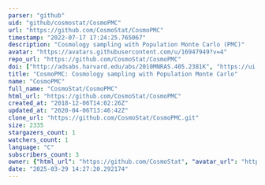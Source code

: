 ```yaml
---
parser: "github"
uid: "github/cosmostat/CosmoPMC"
url: "https://github.com/CosmoStat/CosmoPMC"
timestamp: "2022-07-17 17:24:25.765067"
description: "Cosmology sampling with Population Monte Carlo (PMC)"
avatar: "https://avatars.githubusercontent.com/u/16947949?v=4"
repo_url: "https://github.com/CosmoStat/CosmoPMC"
doi: ["http://adsabs.harvard.edu/abs/2010MNRAS.405.2381K", "https://ui.adsabs.harvard.edu/abs/2012ascl.soft12006K/abstract"]
title: "CosmoPMC: Cosmology sampling with Population Monte Carlo"
name: "CosmoPMC"
full_name: "CosmoStat/CosmoPMC"
html_url: "https://github.com/CosmoStat/CosmoPMC"
created_at: "2018-12-06T14:02:26Z"
updated_at: "2020-04-06T13:46:42Z"
clone_url: "https://github.com/CosmoStat/CosmoPMC.git"
size: 2335
stargazers_count: 1
watchers_count: 1
language: "C"
subscribers_count: 3
owner: {"html_url": "https://github.com/CosmoStat", "avatar_url": "https://avatars.githubusercontent.com/u/16947949?v=4", "login": "CosmoStat", "type": "Organization"}
date: "2025-03-29 14:27:20.292174"
---
```

